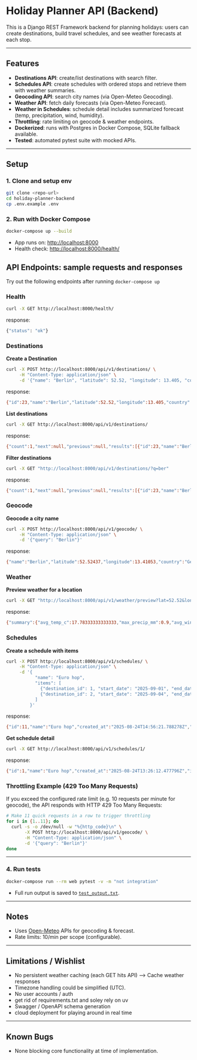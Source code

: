 

# Holiday Planner API (Backend)

This is a Django REST Framework backend for planning holidays:
users can create destinations, build travel schedules, and see weather forecasts at each stop.

---

## Features
- **Destinations API**: create/list destinations with search filter.
- **Schedules API**: create schedules with ordered stops and retrieve them with weather summaries.
- **Geocoding API**: search city names (via Open-Meteo Geocoding).
- **Weather API**: fetch daily forecasts (via Open-Meteo Forecast).
- **Weather in Schedules**: schedule detail includes summarized forecast (temp, precipitation, wind, humidity).
- **Throttling**: rate limiting on geocode & weather endpoints.
- **Dockerized**: runs with Postgres in Docker Compose, SQLite fallback available.
- **Tested**: automated pytest suite with mocked APIs.

---

## Setup

### 1. Clone and setup env
```bash
git clone <repo-url>
cd holiday-planner-backend
cp .env.example .env
```

### 2. Run with Docker Compose

```bash
docker-compose up --build
```

* App runs on: [http://localhost:8000](http://localhost:8000)
* Health check: [http://localhost:8000/health/](http://localhost:8000/health/)


## API Endpoints: sample requests and responses
Try out the following endpoints after running `docker-compose up`
### Health
```bash
curl -X GET http://localhost:8000/health/
```
response:
```bash
{"status": "ok"}
```

### Destinations
**Create a Destination**
```bash
curl -X POST http://localhost:8000/api/v1/destinations/ \
     -H "Content-Type: application/json" \
     -d '{"name": "Berlin", "latitude": 52.52, "longitude": 13.405, "country": "Germany"'
```
response:
```bash
{"id":23,"name":"Berlin","latitude":52.52,"longitude":13.405,"country":"Germany"}
```

**List destinations**
```bash
curl -X GET http://localhost:8000/api/v1/destinations/
```
response:
```bash
{"count":1,"next":null,"previous":null,"results":[{"id":23,"name":"Berlin","latitude":52.52,"longitude":13.405,"country":"Germany"}]}
```

**Filter destinations**
```bash
curl -X GET "http://localhost:8000/api/v1/destinations/?q=ber"
```
response:
```bash
{"count":1,"next":null,"previous":null,"results":[{"id":23,"name":"Berlin","latitude":52.52,"longitude":13.405,"country":"Germany"}]}
```

### Geocode
**Geocode a city name**
```bash
curl -X POST http://localhost:8000/api/v1/geocode/ \
     -H "Content-Type: application/json" \
     -d '{"query": "Berlin"}'
```
response:
```bash
{"name":"Berlin","latitude":52.52437,"longitude":13.41053,"country":"Germany"}
```

### Weather
**Preview weather for a location**
```bash
curl -X GET "http://localhost:8000/api/v1/weather/preview?lat=52.52&lon=13.405&start=2025-09-01&end=2025-09-03"
```
response:
```bash
{"summary":{"avg_temp_c":17.78333333333333,"max_precip_mm":0.9,"avg_wind_speed_kmh":25.7,"avg_humidity_percent":81.33333333333333},"raw":{"time":["2025-09-01","2025-09-02","2025-09-03"],"temperature_2m_max":[23.2,19.0,20.6],"temperature_2m_min":[15.6,13.6,14.7],"precipitation_sum":[0.0,0.9,0.3],"windspeed_10m_max":[23.0,24.1,30.0],"relative_humidity_2m_max":[79,83,82]}}
```

### Schedules
**Create a schedule with items**
```bash
curl -X POST http://localhost:8000/api/v1/schedules/ \
     -H "Content-Type: application/json" \
     -d '{
           "name": "Euro hop",
           "items": [
             {"destination_id": 1, "start_date": "2025-09-01", "end_date": "2025-09-03"},
             {"destination_id": 2, "start_date": "2025-09-04", "end_date": "2025-09-07"}
           ]
         }'
```
response:
```bash
{"id":11,"name":"Euro hop","created_at":"2025-08-24T14:56:21.788278Z","items":[{"id":21,"destination":{"id":1,"name":"Berlin","latitude":34.0,"longitude":44.0,"country":""},"start_date":"2025-09-01","end_date":"2025-09-03","order_index":0,"weather_summary":{"avg_temp_c":36.233333333333334,"max_precip_mm":0.0,"avg_wind_speed_kmh":20.5,"avg_humidity_percent":26.666666666666668}},{"id":22,"destination":{"id":2,"name":"Berlin","latitude":52.52,"longitude":13.405,"country":"Germany"},"start_date":"2025-09-04","end_date":"2025-09-07","order_index":1,"weather_summary":{"avg_temp_c":19.15,"max_precip_mm":1.2,"avg_wind_speed_kmh":16.975,"avg_humidity_percent":75.5}}]}
```

**Get schedule detail**
```bash
curl -X GET http://localhost:8000/api/v1/schedules/1/

```
response:
```bash
{"id":1,"name":"Euro hop","created_at":"2025-08-24T13:26:12.477796Z","items":[{"id":1,"destination":{"id":1,"name":"Berlin","latitude":34.0,"longitude":44.0,"country":""},"start_date":"2025-09-01","end_date":"2025-09-03","order_index":0,"weather_summary":{"avg_temp_c":36.233333333333334,"max_precip_mm":0.0,"avg_wind_speed_kmh":20.5,"avg_humidity_percent":26.666666666666668}},{"id":2,"destination":{"id":2,"name":"Berlin","latitude":52.52,"longitude":13.405,"country":"Germany"},"start_date":"2025-09-04","end_date":"2025-09-07","order_index":1,"weather_summary":{"avg_temp_c":19.15,"max_precip_mm":1.2,"avg_wind_speed_kmh":16.975,"avg_humidity_percent":75.5}}]}
```

### Throttling Example (429 Too Many Requests)

If you exceed the configured rate limit (e.g. 10 requests per minute for geocode), the API responds with HTTP 429 Too Many Requests:

```bash
# Make 11 quick requests in a row to trigger throttling
for i in {1..11}; do
  curl -s -o /dev/null -w "%{http_code}\n" \
       -X POST http://localhost:8000/api/v1/geocode/ \
       -H "Content-Type: application/json" \
       -d '{"query": "Berlin"}'
done
```

---

### 4. Run tests

```bash
docker-compose run --rm web pytest -v -m "not integration"
```


* Full run output is saved to [`test_output.txt`](./test_output.txt).

---

## Notes

* Uses [Open-Meteo](https://open-meteo.com/) APIs for geocoding & forecast.
* Rate limits: 10/min per scope (configurable).


---

## Limitations / Wishlist
- No persistent weather caching (each GET hits API) --> Cache weather responses
- Timezone handling could be simplified (UTC).
- No user accounts / auth
- get rid of requirements.txt and soley rely on uv
- Swagger / OpenAPI schema generation
- cloud deployment for playing around in real time

---
## Known Bugs
- None blocking core functionality at time of implementation.
